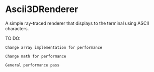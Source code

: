 # Ascii3DRenderer
A simple ray-traced renderer that displays to the terminal using ASCII characters.

TO DO:
    
    Change array implementation for performance
    
    Change math for performance
    
    General performance pass

